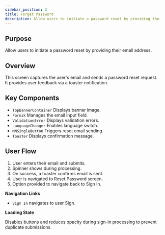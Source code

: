 ```yaml
---
sidebar_position: 3
title: Forget Password
description: Allow users to initiate a password reset by providing their email address.
---
```


## Purpose

Allow users to initiate a password reset by providing their email address.

## Overview

This screen captures the user's email and sends a password reset request. It provides user feedback via a toaster
notification.

## Key Components

- `TopBannerContainer` Displays banner image.
- `Formik` Manages the email input field.
- `ValidationError` Displays validation errors.
- `LanguageChanger` Enables language switch.
- `MNSingleButton` Triggers reset email sending.
- `Toaster` Displays confirmation message.

## User Flow

1. User enters their email and submits.
2. Spinner shows during processing.
3. On success, a toaster confirms email is sent.
4. User is navigated to Reset Password screen.
5. Option provided to navigate back to Sign In.

**Navigation Links**

- `Sign In` navigates to user Sign.

**Loading State**

Disables buttons and reduces opacity during sign-in processing to prevent duplicate submissions.
